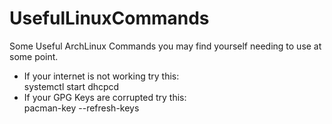 # UsefulLinuxCommands
Some Useful ArchLinux Commands you may find yourself needing to use at some point.
- If your internet is not working try this:<br/>
    systemctl start dhcpcd
- If your GPG Keys are corrupted try this:<br>
    pacman-key --refresh-keys
